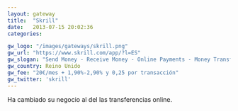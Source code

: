 ```yaml
---
layout: gateway
title:  "Skrill"
date:   2013-07-15 20:02:36
categories: 

gw_logo: "/images/gateways/skrill.png"
gw_url: "https://www.skrill.com/app/?l=ES"
gw_slogan: "Send Money - Receive Money - Online Payments - Money Transfers"
gw_country: Reino Unido
gw_fee: "20€/mes + 1,90%-2,90% y 0,25 por transacción"
gw_twitter: 'skrill'
---
```


Ha cambiado su negocio al del las transferencias online.